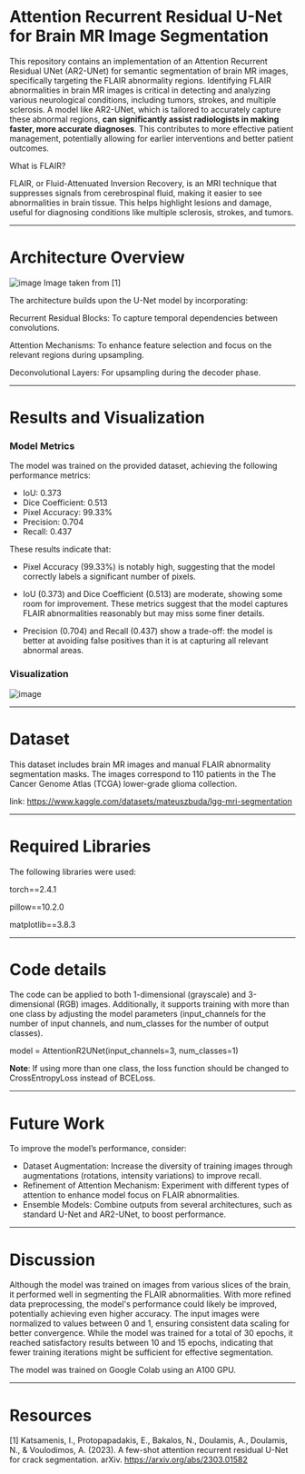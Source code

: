 # Attention Recurrent Residual U-Net for Brain MR Image Segmentation

This repository contains an implementation of an Attention Recurrent Residual UNet (AR2-UNet) for semantic segmentation of brain MR images, specifically targeting the FLAIR abnormality regions. Identifying FLAIR abnormalities in brain MR images is critical in detecting and analyzing various neurological conditions, including tumors, strokes, and multiple sclerosis. A model like AR2-UNet, which is tailored to accurately capture these abnormal regions, **can significantly assist radiologists in making faster, more accurate diagnoses**. This contributes to more effective patient management, potentially allowing for earlier interventions and better patient outcomes.

What is FLAIR?

FLAIR, or Fluid-Attenuated Inversion Recovery, is an MRI technique that suppresses signals from cerebrospinal fluid, making it easier to see abnormalities in brain tissue. This helps highlight lesions and damage, useful for diagnosing conditions like multiple sclerosis, strokes, and tumors.

--------------------------------------------------------------------------------------------------------------------------------
# Architecture Overview

![image](https://github.com/user-attachments/assets/aa60dece-c2ef-4df5-af34-1efcb9bc7d14)
Image taken from [1]

The architecture builds upon the U-Net model by incorporating:

Recurrent Residual Blocks: To capture temporal dependencies between convolutions.

Attention Mechanisms: To enhance feature selection and focus on the relevant regions during upsampling.

Deconvolutional Layers: For upsampling during the decoder phase.

--------------------------------------------------------------------------------------------------------------------------------

# Results and Visualization

### Model Metrics 
The model was trained on the provided dataset, achieving the following performance metrics:

* IoU: 0.373
* Dice Coefficient: 0.513
* Pixel Accuracy: 99.33%
* Precision: 0.704
* Recall: 0.437

These results indicate that:

* Pixel Accuracy (99.33%) is notably high, suggesting that the model correctly labels a significant number of pixels.
  
* IoU (0.373) and Dice Coefficient (0.513) are moderate, showing some room for improvement. These metrics suggest that the model captures FLAIR abnormalities reasonably but may miss some finer details.
  
* Precision (0.704) and Recall (0.437) show a trade-off: the model is better at avoiding false positives than it is at capturing all relevant abnormal areas.

### Visualization

![image](https://github.com/user-attachments/assets/4a5f2532-ec2e-489d-af05-e5efb5cf0aea)


--------------------------------------------------------------------------------------------------------------------------------

# Dataset
 
This dataset includes brain MR images and manual FLAIR abnormality segmentation masks. The images correspond to 110 patients in the The Cancer Genome Atlas (TCGA) lower-grade glioma collection.

link: https://www.kaggle.com/datasets/mateuszbuda/lgg-mri-segmentation

--------------------------------------------------------------------------------------------------------------------------------

# Required Libraries
The following libraries were used:

torch==2.4.1

pillow==10.2.0

matplotlib==3.8.3

--------------------------------------------------------------------------------------------------------------------------------

# Code details

The code can be applied to both 1-dimensional (grayscale) and 3-dimensional (RGB) images. Additionally, it supports training with more than one class by adjusting the model parameters (input_channels for the number of input channels, and num_classes for the number of output classes).

model = AttentionR2UNet(input_channels=3, num_classes=1)

**Note**: If using more than one class, the loss function should be changed to CrossEntropyLoss instead of BCELoss.

--------------------------------------------------------------------------------------------------------------------------------

# Future Work

To improve the model’s performance, consider:

* Dataset Augmentation: Increase the diversity of training images through augmentations (rotations, intensity variations) to improve recall.
* Refinement of Attention Mechanism: Experiment with different types of attention to enhance model focus on FLAIR abnormalities.
* Ensemble Models: Combine outputs from several architectures, such as standard U-Net and AR2-UNet, to boost performance.

--------------------------------------------------------------------------------------------------------------------------------

# Discussion 

Although the model was trained on images from various slices of the brain, it performed well in segmenting the FLAIR abnormalities. With more refined data preprocessing, the model's performance could likely be improved, potentially achieving even higher accuracy. The input images were normalized to values between 0 and 1, ensuring consistent data scaling for better convergence. While the model was trained for a total of 30 epochs, it reached satisfactory results between 10 and 15 epochs, indicating that fewer training iterations might be sufficient for effective segmentation.

The model was trained on Google Colab using an A100 GPU.


--------------------------------------------------------------------------------------------------------------------------------

# Resources

[1] Katsamenis, I., Protopapadakis, E., Bakalos, N., Doulamis, A., Doulamis, N., & Voulodimos, A. (2023). A few-shot attention recurrent residual U-Net for crack segmentation. arXiv. https://arxiv.org/abs/2303.01582
